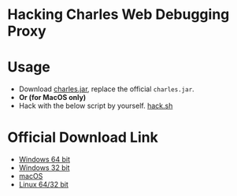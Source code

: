 # Hacking Charles Web Debugging Proxy

# Usage

- Download [charles.jar](charles.jar), replace the official `charles.jar`.
- **Or (for MacOS only)**
- Hack with the below script by yourself. [hack.sh](hack.sh)

# Official Download Link

- [Windows 64 bit](https://www.charlesproxy.com/assets/release/3.12.1/charles-proxy-3.12.1-win64.msi)
- [Windows 32 bit](https://www.charlesproxy.com/assets/release/3.12.1/charles-proxy-3.12.1-win32.msi)
- [macOS](https://www.charlesproxy.com/assets/release/3.12.1/charles-proxy-3.12.1.dmg)
- [Linux 64/32 bit](https://www.charlesproxy.com/assets/release/3.12.1/charles-proxy-3.12.1.tar.gz)
